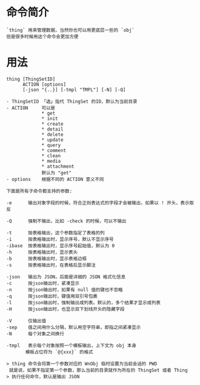 # 命令简介 

    `thing` 用来管理数据，当然你也可以用更底层一些的 `obj`
    但是很多时候用这个命令会更加方便

# 用法

    thing [ThingSetID] 
          ACTION [options] 
          [-json "{..}] [-tmpl "TMPL"] [-N] [-Q]
        
    - ThingSetID 「选」指代 ThingSet 的ID，默认为当前目录
    - ACTION     可以是
                 * get
                 * init
                 * create
                 * detail
                 * delete
                 * update
                 * query
                 * comment
                 * clean
                 * media
                 * attachment
                 默认为 "get"
    - options    根据不同的 ACTION 意义不同
        
    下面是所有子命令都支持的参数:
        
    -e      输出对象字段的时候，符合正则表达式的字段才会被输出，如果以 ! 开头，表示取反
        
    -Q      强制不输出，比如 -check 的时候，可以不输出
        
    -t      按表格输出，这个参数指定了表格的列
    -i      按表格输出时，显示序号，默认不显示序号
    -ibase  按表格输出时，显示序号起始值，默认为 0
    -h      按表格输出时，显示表头
    -b      按表格输出时，显示表格边框
    -s      按表格输出时，在表格后显示脚注
    
    -json   输出为 JSON，后面是详细的 JSON 格式化信息
    -c      按json输出时，紧凑显示
    -n      按json输出时，如果有 null 值的键也不忽略
    -q      按json输出时，键值用双引号包裹
    -l      按json输出时，强制输出成列表。默认的，多个结果才显示成列表
    -H      按json输出时，也显示双下划线开头的隐藏字段
    
    -V      仅输出值
    -sep    值之间用什么分隔，默认用空字符串，即指之间紧凑显示
    -N      每个对象之间换行
        
    -tmpl   表示每个对象按照一个模板输出，上下文为 obj 本身
           模板占位符为 `@{xxx}` 的格式
       
    > thing 命令会将第一个参数对应的 WnObj 临时设置为当前会话的 PWD
     就是说，如果不指定第一个参数，那么当前的目录就作为所在的 ThingSet 或者 Thing
    > 执行任何命令，默认是输出 JSON
